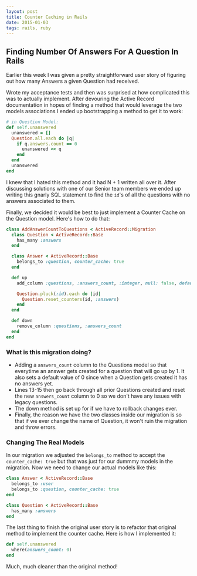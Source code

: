 ```yaml
---
layout: post
title: Counter Caching in Rails
date: 2015-01-03 
tags: rails, ruby
---
```


## Finding Number Of Answers For A Question In Rails

Earlier this week I was given a pretty straightforward user story of figuring out how many Answers a given Question had received.

Wrote my acceptance tests and then was surprised at how complicated this was to actually implement.  After devouring the Active Record documentation in hopes of finding a method that would leverage the two models associations I ended up bootstrapping a method to get it to work:

```ruby
# in Question Model:
def self.unanswered
  unanswered = []
  Question.all.each do |q|
    if q.answers.count == 0
      unanswered << q
    end
  end
  unanswered
end

```
<!--more-->

I knew that I hated this method and it had N + 1 written all over it.  After discussing solutions with one of our Senior team members we ended up writing this gnarly SQL statement to find the ``id``'s of all the questions with no answers associated to them.

Finally, we decided it would be best to just implement a Counter Cache on the Question model.  Here's how to do that:

```ruby
class AddAnswerCountToQuestions < ActiveRecord::Migration
  class Question < ActiveRecord::Base
    has_many :answers
  end

  class Answer < ActiveRecord::Base
    belongs_to :question, counter_cache: true
  end

  def up
    add_column :questions, :answers_count, :integer, null: false, default: 0

    Question.pluck(:id).each do |id|
      Question.reset_counters(id, :answers)
    end
  end

  def down
    remove_column :questions, :answers_count
  end
end
```

### What is this migration doing?

*  Adding a ``answers_count`` column to the Questions model so that everytime an answer gets created for a question that will go up by 1.  It also sets a default value of 0 since when a Question gets created it has no answers yet.  
*  Lines 13-15 then go back through all prior Questions created and reset the new ``answers_count`` column to 0 so we don't have any issues with legacy questions.  
*  The down method is set up for if we have to rollback changes ever.  
*  Finally, the reason we have the two classes inside our migration is so that if we ever change the name of Question, it won't ruin the migration and throw errors.  

### Changing The Real Models

In our migration we adjusted the ``belongs_to`` method to accept the ``counter_cache: true`` but that was just for our dummmy models in the migration.  Now we need to change our actual models like this:

```ruby
class Answer < ActiveRecord::Base
  belongs_to :user
  belongs_to :question, counter_cache: true
end

class Question < ActiveRecord::Base
  has_many :answers
end
```

The last thing to finish the original user story is to refactor that original method to implement the counter cache.  Here is how I implemented it:

```ruby
def self.unanswered
  where(answers_count: 0)
end
```

Much, much cleaner than the original method!
